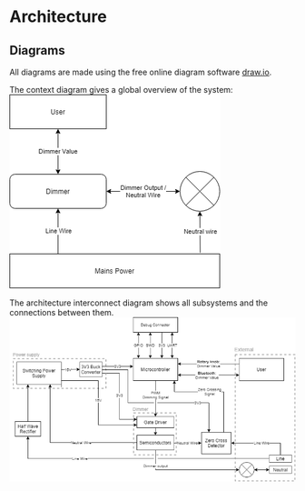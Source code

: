 # Architecture


## Diagrams
All diagrams are made using the free online diagram software [draw.io](app.diagrams.net).

The context diagram gives a global overview of the system:
![CD](https://github.com/doodeca/crownstone-2wire-dimmerswitch/raw/main/documents/architecture/context_diagram.png)

The architecture interconnect diagram shows all subsystems and the connections between them.
![AID](https://github.com/doodeca/crownstone-2wire-dimmerswitch/raw/main/documents/architecture/architecture_interconnect_diagram.png)
